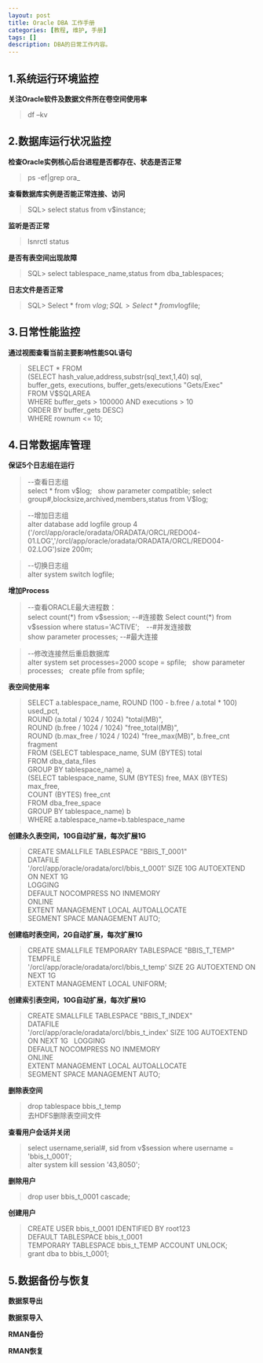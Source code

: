 ```yaml
---
layout: post
title: Oracle DBA 工作手册
categories: [教程, 维护, 手册]
tags: []
description: DBA的日常工作内容。
---
```


## 1.系统运行环境监控

**关注Oracle软件及数据文件所在卷空间使用率**
>df –kv

## 2.数据库运行状况监控

**检查Oracle实例核心后台进程是否都存在、状态是否正常**

>ps -ef|grep ora_

**查看数据库实例是否能正常连接、访问**

>SQL> select status from v$instance;

**监听是否正常**

>lsnrctl status

**是否有表空间出现故障**

>SQL> select tablespace_name,status from dba_tablespaces;

**日志文件是否正常**

>SQL> Select * from v$log;  
SQL> Select * from v$logfile;

## 3.日常性能监控

**通过视图查看当前主要影响性能SQL语句**
>SELECT * FROM  
>(SELECT hash_value,address,substr(sql_text,1,40) sql,  
>	buffer_gets, executions, buffer_gets/executions "Gets/Exec"  
>	FROM V$SQLAREA  
>	WHERE buffer_gets > 100000 AND executions > 10  
>ORDER BY buffer_gets DESC)  
>WHERE rownum <= 10;  

## 4.日常数据库管理

**保证5个日志组在运行**
>--查看日志组  
 select * from v$log;  
 show parameter compatible;  
 select group#,blocksize,archived,members,status from V$log;  

>--增加日志组  
alter database add logfile group 4 ('/orcl/app/oracle/oradata/ORADATA/ORCL/REDO04-01.LOG','/orcl/app/oracle/oradata/ORADATA/ORCL/REDO04-02.LOG')size 200m;  

>--切换日志组  
alter system switch logfile;  

**增加Process**
>--查看ORACLE最大进程数：  
 select count(*) from v$session;  --#连接数  
 Select count(*) from v$session where status='ACTIVE';　--#并发连接数  
 show parameter processes;  --#最大连接  

>--修改连接然后重启数据库  
 alter system set processes=2000 scope = spfile;  
 show parameter processes;  
 create pfile from spfile;  
 

**表空间使用率**
>SELECT a.tablespace_name, ROUND (100 - b.free / a.total * 100) used_pct,  
       ROUND (a.total / 1024 / 1024) "total(MB)",  
       ROUND (b.free / 1024 / 1024) "free_total(MB)",  
       ROUND (b.max_free / 1024 / 1024) "free_max(MB)", b.free_cnt fragment  
  FROM (SELECT   tablespace_name, SUM (BYTES) total  
            FROM dba_data_files  
        GROUP BY tablespace_name) a,  
       (SELECT   tablespace_name, SUM (BYTES) free, MAX (BYTES) max_free,  
                 COUNT (BYTES) free_cnt  
            FROM dba_free_space  
        GROUP BY tablespace_name) b  
WHERE a.tablespace_name=b.tablespace_name   

**创建永久表空间，10G自动扩展，每次扩展1G**
>CREATE SMALLFILE TABLESPACE "BBIS_T_0001"  
 DATAFILE  
 '/orcl/app/oracle/oradata/orcl/bbis_t_0001' SIZE 10G AUTOEXTEND ON NEXT 1G  
 LOGGING  
 DEFAULT NOCOMPRESS NO INMEMORY  
 ONLINE  
 EXTENT MANAGEMENT LOCAL AUTOALLOCATE  
 SEGMENT SPACE MANAGEMENT AUTO;  
 
 **创建临时表空间，2G自动扩展，每次扩展1G**
 >CREATE SMALLFILE TEMPORARY TABLESPACE "BBIS_T_TEMP"  
 TEMPFILE  
 '/orcl/app/oracle/oradata/orcl/bbis_t_temp' SIZE 2G AUTOEXTEND ON NEXT 1G  
 EXTENT MANAGEMENT LOCAL UNIFORM;  
 
 **创建索引表空间，10G自动扩展，每次扩展1G**
 >CREATE SMALLFILE TABLESPACE "BBIS_T_INDEX"  
 DATAFILE  
 '/orcl/app/oracle/oradata/orcl/bbis_t_index' SIZE 10G AUTOEXTEND ON NEXT 1G  
 LOGGING  
 DEFAULT NOCOMPRESS NO INMEMORY  
 ONLINE  
 EXTENT MANAGEMENT LOCAL AUTOALLOCATE  
 SEGMENT SPACE MANAGEMENT AUTO;  
 
 **删除表空间**
 >drop tablespace bbis_t_temp  
 >去HDFS删除表空间文件
 
 **查看用户会话并关闭**
 >select username,serial#, sid from v$session where username = 'bbis_t_0001';  
 >alter system kill session '43,8050';  
 
 **删除用户**
 >drop user bbis_t_0001 cascade;  
 
 **创建用户**
 >CREATE USER bbis_t_0001  IDENTIFIED BY root123  
 DEFAULT TABLESPACE bbis_t_0001  
 TEMPORARY TABLESPACE bbis_t_TEMP ACCOUNT UNLOCK;  
 grant dba to bbis_t_0001;  
 
 ## 5.数据备份与恢复  
 **数据泵导出**  
 
 **数据泵导入**  
 
 **RMAN备份**  
 
 **RMAN恢复**  
